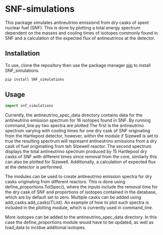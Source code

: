 # SNF-simulations
This package simulates antineutrino emissiond from dry casks of spent nuclear fuel (SNF). This is done by plotting a total energy spectrum dependent on the masses and cooling times of isotopes commonly found in SNF and a calculation of the expected flux of antineutrinos at the detector.

## Installation
To use, clone the repository then use the package manager [pip](https://pip.pypa.io/en/stable/) to install SNF_simulations.

```bash
pip install SNF_simulations
```

## Usage
```python
import snf_simulations
```
Currently, the antineutrino_spec_data directory contains data for the antineutrino emission spectrum for 16 isotopes found in SNF. By running command_line.py two spectra are plotted The first is the antineutrino spectrum varying with cooling times for one dry cask of SNF originating from the Hartlepool detector, however, within the module if Sizewell is set to true the resulting spectrum will represent antineutrino emissions from a dry cask of fuel originiatiing from teh SIzewell reactor. The second spectrum displays the total antineutrino spectrum produced by 15 Hartlepool dry casks of SNF with different times since removal from the core, similarly this can also be plotted for Sizewell. Additionally, a calculation of expected flux at the detector is performed.

The modules can be used to create antineutrino emission spectra for dry casks originating from different reactors. This is done using  define_proportions.TotSpec(), where the inputs include the removal time for the dry cask of SNF and proportions of isotopes contained in the database, which are by default set to zero. Multiple casks can be added using add_casks.add_casks(TList). An example of how to plot such spectra is included in the plotting module, which is currently used in command_line. 

More isotopes can be added to the antineutrino_spec_data directory. In this case the define_proportions module would have to be updated, as well as load_data to incldue additional isotopes. 
